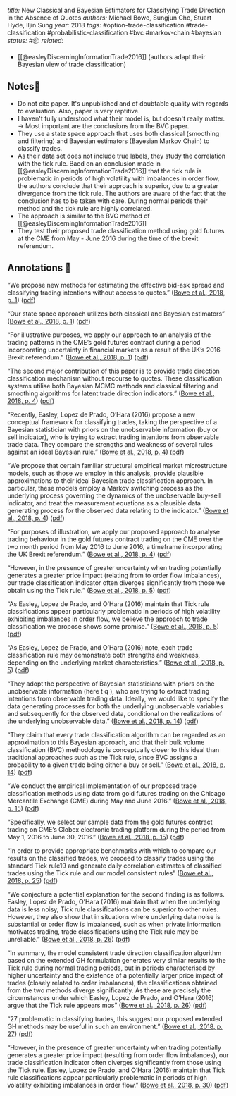 *title:* New Classical and Bayesian Estimators for Classifying Trade Direction in the Absence of Quotes
*authors:* Michael Bowe, Sungjun Cho, Stuart Hyde, Iljin Sung
*year:* 2018
*tags:* #option-trade-classification #trade-classification #probabilistic-classification #bvc #markov-chain #bayesian 
*status:* #📦 
*related:*
- [[@easleyDiscerningInformationTrade2016]] (authors adapt their Bayesian view of trade classification)

## Notes📍
- Do not cite paper. It's unpublished and of doubtable quality with regards to evaluation. Also, paper is very reptitive.
- I haven't fully understood what their model is, but doesn't really matter. -> Most important are the conclusions from the BVC paper.
- They use a state space approach that uses both classical (smoothing and filtering) and Bayesian estimators (Bayesian Markov Chain) to classify trades. 
- As their data set does not include true labels, they study the correlation with the tick rule. Baed on an conclusion made in [[@easleyDiscerningInformationTrade2016]] that the tick rule is problematic in periods of high volatility with imbalances in order flow, the authors conclude that their approach is superior, due to a greater divergence from the tick rule. The authors are aware of the fact that the conclusion has to be taken with care. During normal periods their method and the tick rule are highly correlated.
- The approach is similar to the BVC method of [[@easleyDiscerningInformationTrade2016]] 
- They test their proposed trade classification method using gold futures at the CME from May - June 2016 during the time of the brexit referendum.
## Annotations 📖
“We propose new methods for estimating the effective bid-ask spread and classifying trading intentions without access to quotes.” ([Bowe et al., 2018, p. 1](zotero://select/library/items/74N2TUYU)) ([pdf](zotero://open-pdf/library/items/UBVF223Y?page=1&annotation=8RJZJHED))

“Our state space approach utilizes both classical and Bayesian estimators” ([Bowe et al., 2018, p. 1](zotero://select/library/items/74N2TUYU)) ([pdf](zotero://open-pdf/library/items/UBVF223Y?page=1&annotation=T9EQQZGL))

“For illustrative purposes, we apply our approach to an analysis of the trading patterns in the CME’s gold futures contract during a period incorporating uncertainty in financial markets as a result of the UK’s 2016 Brexit referendum.” ([Bowe et al., 2018, p. 1](zotero://select/library/items/74N2TUYU)) ([pdf](zotero://open-pdf/library/items/UBVF223Y?page=1&annotation=VMKUPQMV))

“The second major contribution of this paper is to provide trade direction classification mechanism without recourse to quotes. These classification systems utilise both Bayesian MCMC methods and classical filtering and smoothing algorithms for latent trade direction indicators.” ([Bowe et al., 2018, p. 4](zotero://select/library/items/74N2TUYU)) ([pdf](zotero://open-pdf/library/items/UBVF223Y?page=4&annotation=XL256BA7))

“Recently, Easley, Lopez de Prado, O’Hara (2016) propose a new conceptual framework for classifying trades, taking the perspective of a Bayesian statistician with priors on the unobservable information (buy or sell indicator), who is trying to extract trading intentions from observable trade data. They compare the strengths and weakness of several rules against an ideal Bayesian rule.” ([Bowe et al., 2018, p. 4](zotero://select/library/items/74N2TUYU)) ([pdf](zotero://open-pdf/library/items/UBVF223Y?page=4&annotation=G4NXK23W))

“We propose that certain familiar structural empirical market microstructure models, such as those we employ in this analysis, provide plausible approximations to their ideal Bayesian trade classification approach. In particular, these models employ a Markov switching process as the underlying process governing the dynamics of the unobservable buy-sell indicator, and treat the measurement equations as a plausible data generating process for the observed data relating to the indicator.” ([Bowe et al., 2018, p. 4](zotero://select/library/items/74N2TUYU)) ([pdf](zotero://open-pdf/library/items/UBVF223Y?page=4&annotation=BPB65SJL))

“For purposes of illustration, we apply our proposed approach to analyse trading behaviour in the gold futures contract trading on the CME over the two month period from May 2016 to June 2016, a timeframe incorporating the UK Brexit referendum.” ([Bowe et al., 2018, p. 4](zotero://select/library/items/74N2TUYU)) ([pdf](zotero://open-pdf/library/items/UBVF223Y?page=4&annotation=93IMAVFX))

“However, in the presence of greater uncertainty when trading potentially generates a greater price impact (relating from to order flow imbalances), our trade classification indicator often diverges significantly from those we obtain using the Tick rule.” ([Bowe et al., 2018, p. 5](zotero://select/library/items/74N2TUYU)) ([pdf](zotero://open-pdf/library/items/UBVF223Y?page=5&annotation=WGR8ZNWE))

“As Easley, Lopez de Prado, and O’Hara (2016) maintain that Tick rule classifications appear particularly problematic in periods of high volatility exhibiting imbalances in order flow, we believe the approach to trade classification we propose shows some promise.” ([Bowe et al., 2018, p. 5](zotero://select/library/items/74N2TUYU)) ([pdf](zotero://open-pdf/library/items/UBVF223Y?page=5&annotation=BWHS7KBN))

“As Easley, Lopez de Prado, and O’Hara (2016) note, each trade classification rule may demonstrate both strengths and weakness, depending on the underlying market characteristics.” ([Bowe et al., 2018, p. 5](zotero://select/library/items/74N2TUYU)) ([pdf](zotero://open-pdf/library/items/UBVF223Y?page=5&annotation=M6BNM6PI))

“They adopt the perspective of Bayesian statisticians with priors on the unobservable information (here t q ), who are trying to extract trading intentions from observable trading data. Ideally, we would like to specify the data generating processes for both the underlying unobservable variables and subsequently for the observed data, conditional on the realizations of the underlying unobservable data.” ([Bowe et al., 2018, p. 14](zotero://select/library/items/74N2TUYU)) ([pdf](zotero://open-pdf/library/items/UBVF223Y?page=14&annotation=7P4ANNPN))

“They claim that every trade classification algorithm can be regarded as an approximation to this Bayesian approach, and that their bulk volume classification (BVC) methodology is conceptually closer to this ideal than traditional approaches such as the Tick rule, since BVC assigns a probability to a given trade being either a buy or sell.” ([Bowe et al., 2018, p. 14](zotero://select/library/items/74N2TUYU)) ([pdf](zotero://open-pdf/library/items/UBVF223Y?page=14&annotation=P4B8ZSP2))

“We conduct the empirical implementation of our proposed trade classification methods using data from gold futures trading on the Chicago Mercantile Exchange (CME) during May and June 2016.” ([Bowe et al., 2018, p. 15](zotero://select/library/items/74N2TUYU)) ([pdf](zotero://open-pdf/library/items/UBVF223Y?page=15&annotation=XFZS59RF))

“Specifically, we select our sample data from the gold futures contract trading on CME’s Globex electronic trading platform during the period from May 1, 2016 to June 30, 2016.” ([Bowe et al., 2018, p. 15](zotero://select/library/items/74N2TUYU)) ([pdf](zotero://open-pdf/library/items/UBVF223Y?page=15&annotation=TMMIH3QY))

“In order to provide appropriate benchmarks with which to compare our results on the classified trades, we proceed to classify trades using the standard Tick rule19 and generate daily correlation estimates of classified trades using the Tick rule and our model consistent rules” ([Bowe et al., 2018, p. 25](zotero://select/library/items/74N2TUYU)) ([pdf](zotero://open-pdf/library/items/UBVF223Y?page=25&annotation=SXNKCXBB))

“We conjecture a potential explanation for the second finding is as follows. Easley, Lopez de Prado, O’Hara (2016) maintain that when the underlying data is less noisy, Tick rule classifications can be superior to other rules. However, they also show that in situations where underlying data noise is substantial or order flow is imbalanced, such as when private information motivates trading, trade classifications using the Tick rule may be unreliable.” ([Bowe et al., 2018, p. 26](zotero://select/library/items/74N2TUYU)) ([pdf](zotero://open-pdf/library/items/UBVF223Y?page=26&annotation=UKRUT7MD))

“In summary, the model consistent trade direction classification algorithm based on the extended GH formulation generates very similar results to the Tick rule during normal trading periods, but in periods characterised by higher uncertainty and the existence of a potentially larger price impact of trades (closely related to order imbalances), the classifications obtained from the two methods diverge significantly. As these are precisely the circumstances under which Easley, Lopez de Prado, and O’Hara (2016) argue that the Tick rule appears mos” ([Bowe et al., 2018, p. 26](zotero://select/library/items/74N2TUYU)) ([pdf](zotero://open-pdf/library/items/UBVF223Y?page=26&annotation=NFHERS2A))

“27 problematic in classifying trades, this suggest our proposed extended GH methods may be useful in such an environment.” ([Bowe et al., 2018, p. 27](zotero://select/library/items/74N2TUYU)) ([pdf](zotero://open-pdf/library/items/UBVF223Y?page=27&annotation=7U748S7F))

“However, in the presence of greater uncertainty when trading potentially generates a greater price impact (resulting from order flow imbalances), our trade classification indicator often diverges significantly from those using the Tick rule. Easley, Lopez de Prado, and O’Hara (2016) maintain that Tick rule classifications appear particularly problematic in periods of high volatility exhibiting imbalances in order flow.” ([Bowe et al., 2018, p. 30](zotero://select/library/items/74N2TUYU)) ([pdf](zotero://open-pdf/library/items/UBVF223Y?page=30&annotation=GNQL7AZW))